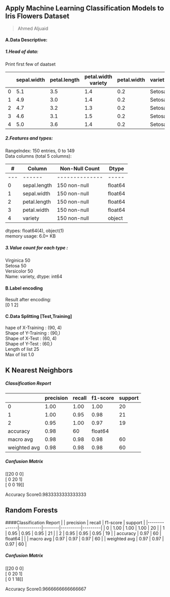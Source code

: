 ## Apply Machine Learning Classification Models to Iris Flowers Dataset
> Ahmed Aljuaid
>
 #### A.Data Descriptive:
 ##### 1.Head of data:
 Print first few of daatset
 
|   | sepal.width | petal.length | petal.width variety | petal.width | variety |
|---|-------------|--------------|---------------------|-------------|---------|
| 0 | 5.1         | 3.5          | 1.4                 | 0.2         | Setosa  |
| 1 | 4.9         | 3.0          | 1.4                 | 0.2         | Setosa  |
| 2 | 4.7         | 3.2          | 1.3                 | 0.2         | Setosa  |
| 3 | 4.6         | 3.1          | 1.5                 | 0.2         | Setosa  |
| 4 | 5.0         | 3.6          | 1.4                 | 0.2         | Setosa  |

 ##### 2.Features and types:
RangeIndex: 150 entries, 0 to 149   
Data columns (total 5 columns):
 
| #   | Column       | Non-Null Count | Dtype   |
|-----|--------------|----------------|---------|
| --- | ------       | -------------- | -----   |
| 0   | sepal.length | 150 non-null   | float64 |
| 1   | sepal.width  | 150 non-null   | float64 |
| 2   | petal.length | 150 non-null   | float64 |
| 3   | petal.width  | 150 non-null   | float64 |
| 4   | variety      | 150 non-null   | object  |
dtypes: float64(4), object(1)  
memory usage: 6.0+ KB   
 ##### 3.Value count for each type :
 Virginica     50  
 Setosa        50  
 Versicolor    50  
 Name: variety, dtype: int64
 
 #### B.Label encoding
 Result after encoding:  
[0 1 2]   

#### C.Data Splitting [Test,Training]
hape of X-Training : (90, 4)   
Shape of Y-Training : (90,)   
Shape of X-Test : (60, 4)   
Shape of Y-Test : (60,)  
Length of list 25  
Max of list 1.0   

##  K Nearest Neighbors
##### Classification Report
|              | precision | recall | f1-score | support |
|--------------|-----------|--------|----------|---------|
| 0            | 1.00      | 1.00   | 1.00     | 20      |
| 1            | 1.00      | 0.95   | 0.98     | 21      |
| 2            | 0.95      | 1.00   | 0.97     | 19      |
| accuracy     | 0.98      | 60     | float64  |         |
| macro avg    | 0.98      | 0.98   | 0.98     | 60      |
| weighted avg | 0.98      | 0.98   | 0.98     | 60      |

##### Confusion Matrix
 [[20  0  0]  
 [ 0 20  1]  
 [ 0  0 19]]  
 
 Accuracy Score0.9833333333333333
 
 ##  Random Forests
 ####Classification Report
 |              | precision | recall | f1-score | support |
|--------------|-----------|--------|----------|---------|
| 0            | 1.00      | 1.00   | 1.00     | 20      |
| 1            | 0.95      | 0.95   | 0.95     | 21      |
| 2            | 0.95      | 0.95   | 0.95     | 19      |
| accuracy     | 0.97      | 60     | float64  |         |
| macro avg    | 0.97      | 0.97   | 0.97     | 60      |
| weighted avg | 0.97      | 0.97   | 0.97     | 60      |

##### Confusion Matrix
 [[20  0  0]  
 [ 0 20  1]  
 [ 0  1 18]]
 
 Accuracy Score0.9666666666666667
